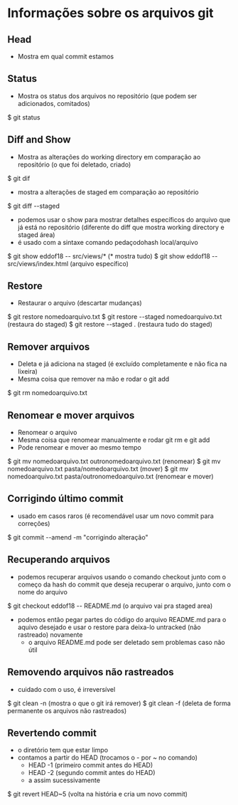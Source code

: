# Informações sobre os arquivos git

## Head

* Mostra em qual commit estamos

## Status

* Mostra os status dos arquivos no repositório (que podem ser adicionados, comitados)

$ git status

## Diff and Show

* Mostra as alterações do working directory em comparação ao repositório (o que foi deletado, criado)

$ git dif

* mostra a alterações de staged em comparação ao repositório

$ git diff --staged

* podemos usar o show para mostrar detalhes específicos do arquivo que já está no repositório (diferente do diff que mostra working directory e staged área)
* é usado com a sintaxe comando pedaçodohash local/arquivo

$ git show eddof18 -- src/views/* (* mostra tudo)
$ git show eddof18 -- src/views/index.html (arquivo específico)


## Restore

* Restaurar o arquivo (descartar mudanças)

$ git restore nomedoarquivo.txt
$ git restore --staged nomedoarquivo.txt (restaura do staged)
$ git restore --staged . (restaura tudo do staged)

## Remover arquivos

* Deleta e já adiciona na staged (é excluído completamente e não fica na lixeira)
* Mesma coisa que remover na mão e rodar o git add

$ git rm nomedoarquivo.txt

## Renomear e mover arquivos

* Renomear o arquivo
* Mesma coisa que renomear manualmente e rodar git rm e git add
* Pode renomear e mover ao mesmo tempo

$ git mv nomedoarquivo.txt outronomedoarquivo.txt (renomear)
$ git mv nomedoarquivo.txt pasta/nomedoarquivo.txt (mover)
$ git mv nomedoarquivo.txt pasta/outronomedoarquivo.txt (renomear e mover)

## Corrigindo último commit

* usado em casos raros (é recomendável usar um novo commit para correções)

$ git commit --amend -m "corrigindo alteração"

## Recuperando arquivos

* podemos recuperar arquivos usando o comando checkout junto com o começo da hash do commit que deseja recuperar o arquivo, junto com o nome do arquivo

$ git checkout eddof18 -- README.md (o arquivo vai pra staged area)

* podemos então pegar partes do código do arquivo README.md para o aquivo desejado e usar o restore para deixa-lo untracked (não rastreado) novamente
  * o arquivo README.md pode ser deletado sem problemas caso não útil

## Removendo arquivos não rastreados

* cuidado com o uso, é irreversível

$ git clean -n (mostra o que o git irá remover)
$ git clean -f (deleta de forma permanente os arquivos não rastreados)

## Revertendo commit

* o diretório tem que estar limpo
* contamos a partir do HEAD (trocamos o - por ~ no comando)
  * HEAD -1 (primeiro commit antes do HEAD)
  * HEAD -2 (segundo commit antes do HEAD)
  * a assim sucessivamente

$ git revert HEAD~5 (volta na história e cria um novo commit)